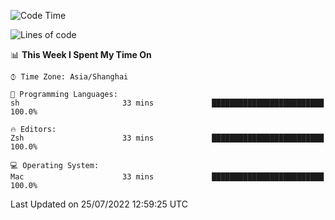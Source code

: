 <!--START_SECTION:waka-->
![Code Time](http://img.shields.io/badge/Code%20Time-748%20hrs%2057%20mins-blue)

![Lines of code](https://img.shields.io/badge/From%20Hello%20World%20I%27ve%20Written-22%20Thousand%20lines%20of%20code-blue)

📊 **This Week I Spent My Time On** 

```text
⌚︎ Time Zone: Asia/Shanghai

💬 Programming Languages: 
sh                       33 mins             █████████████████████████   100.0%

🔥 Editors: 
Zsh                      33 mins             █████████████████████████   100.0%

💻 Operating System: 
Mac                      33 mins             █████████████████████████   100.0%

```


 Last Updated on 25/07/2022 12:59:25 UTC
<!--END_SECTION:waka-->

